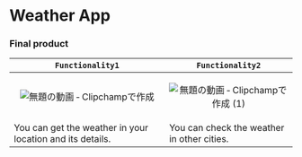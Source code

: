 # Weather App
### Final product

| `Functionality1` | `Functionality2` |
| --- | --- |
| <p align="center">![無題の動画 ‐ Clipchampで作成](https://github.com/user-attachments/assets/601f8e6c-2601-4653-b6c3-7a4967dcbc63) </P> | <p align="center">![無題の動画 ‐ Clipchampで作成 (1)](https://github.com/user-attachments/assets/37306afd-a5a6-45c3-8cc1-68f0578d4248) </p>|
| You can get the weather in your location and its details. | You can check the weather in other cities. |
